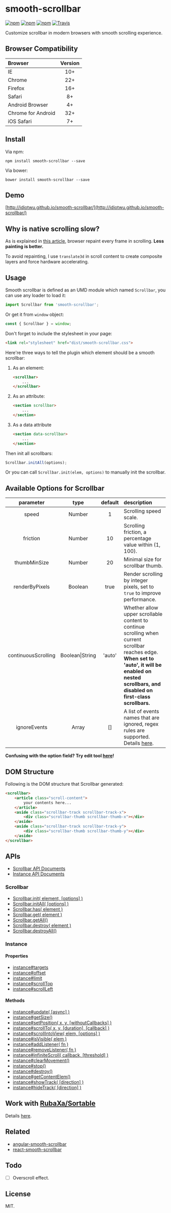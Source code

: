 # smooth-scrollbar

[![npm](https://img.shields.io/npm/v/smooth-scrollbar.svg?style=flat-square)](https://www.npmjs.com/package/smooth-scrollbar)
[![npm](https://img.shields.io/npm/dt/smooth-scrollbar.svg?style=flat-square)](https://www.npmjs.com/package/smooth-scrollbar)
[![npm](https://img.shields.io/npm/l/smooth-scrollbar.svg?style=flat-square)](https://www.npmjs.com/package/smooth-scrollbar)
[![Travis](https://img.shields.io/travis/idiotWu/smooth-scrollbar.svg)](https://travis-ci.org/idiotWu/smooth-scrollbar)

Customize scrollbar in modern browsers with smooth scrolling experience.

## Browser Compatibility

| Browser | Version |
| :------ | :-----: |
| IE      | 10+     |
| Chrome  | 22+     |
| Firefox | 16+     |
| Safari  | 8+      |
| Android Browser | 4+ |
| Chrome for Android | 32+ |
| iOS Safari | 7+ |

## Install

Via npm:

```
npm install smooth-scrollbar --save
```

Via bower:

```
bower install smooth-scrollbar --save
```


## Demo

[http://idiotwu.github.io/smooth-scrollbar/](http://idiotwu.github.io/smooth-scrollbar/)

## Why is native scrolling slow?

As is explained in [this article](http://www.html5rocks.com/en/tutorials/speed/scrolling/), browser repaint every frame in scrolling. **Less painting is better.**

To avoid repainting, I use `translate3d` in scroll content to create composite layers and force hardware accelerating.

## Usage

Smooth scrollbar is defined as an UMD module which named `Scrollbar`, you can use any loader to load it:

```javascript
import Scrollbar from 'smooth-scrollbar';
```

Or get it from `window` object:

```javascript
const { Scrollbar } = window;
```

Don't forget to include the stylesheet in your page:

```html
<link rel="stylesheet" href="dist/smooth-scrollbar.css">
```

Here're three ways to tell the plugin which element should be a smooth scrollbar:

1. As an element:

    ```html
    <scrollbar>
        ...
    </scrollbar>
    ```

2. As an attribute:

    ```html
    <section scrollbar>
        ...
    </section>
    ```

3. As a data attribute

    ```html
    <section data-scrollbar>
        ...
    </section>
    ```

Then init all scrollbars:

```javascript
Scrollbar.initAll(options);
```

Or you can call `Scrollbar.init(elem, options)` to manually init the scrollbar.

## Available Options for Scrollbar

| parameter | type | default | description |
| :--------: | :--: | :-----: | :---------- |
| speed | Number | 1 | Scrolling speed scale.|
| friction | Number | 10 | Scrolling friction, a percentage value within (1, 100). |
| thumbMinSize | Number | 20 | Minimal size for scrollbar thumb. |
| renderByPixels | Boolean | true | Render scrolling by integer pixels, set to `true` to improve performance. |
| continuousScrolling | Boolean\|String | 'auto' | Whether allow upper scrollable content to continue scrolling when current scrollbar reaches edge. **When set to 'auto', it will be enabled on nested scrollbars, and disabled on first-class scrollbars.** |
| ignoreEvents | Array | [] | A list of events names that are ignored, regex rules are supported. Details [here](https://github.com/idiotWu/smooth-scrollbar/wiki/Options-Field). |

**Confusing with the option field? Try edit tool [here](http://idiotwu.github.io/smooth-scrollbar/)!**

## DOM Structure
Following is the DOM structure that Scrollbar generated:

```html
<scrollbar>
    <article class="scroll-content">
        your contents here...
    </article>
    <aside class="scrollbar-track scrollbar-track-x">
        <div class="scrollbar-thumb scrollbar-thumb-x"></div>
    </aside>
    <aside class="scrollbar-track scrollbar-track-y">
        <div class="scrollbar-thumb scrollbar-thumb-y"></div>
    </aside>
</scrollbar>
```

## APIs

- [Scrollbar API Documents](https://github.com/idiotWu/smooth-scrollbar/wiki/Static-Methods)
- [Instance API Documents](https://github.com/idiotWu/smooth-scrollbar/wiki/Instance-Methods)

###  Scrollbar

- [Scrollbar.init( element, [options] )](https://github.com/idiotWu/smooth-scrollbar/wiki/Static-Methods#scrollbarinit-element-options-)
- [Scrollbar.initAll( [options] )](https://github.com/idiotWu/smooth-scrollbar/wiki/Static-Methods#scrollbarinitall-options-)
- [Scrollbar.has( element )](https://github.com/idiotWu/smooth-scrollbar/wiki/Static-Methods#scrollbarhas-element-)
- [Scrollbar.get( element )](https://github.com/idiotWu/smooth-scrollbar/wiki/Static-Methods#scrollbarget-element-)
- [Scrollbar.getAll()](https://github.com/idiotWu/smooth-scrollbar/wiki/Static-Methods#scrollbargetall)
- [Scrollbar.destroy( element )](https://github.com/idiotWu/smooth-scrollbar/wiki/Static-Methods#scrollbardestroy-element-)
- [Scrollbar.destroyAll()](https://github.com/idiotWu/smooth-scrollbar/wiki/Static-Methods#scrollbardestroyall)

### Instance

#### Properties

- [instance#targets](https://github.com/idiotWu/smooth-scrollbar/wiki/Instance-Methods#instancetargets)
- [instance#offset](https://github.com/idiotWu/smooth-scrollbar/wiki/Instance-Methods#instanceoffset)
- [instance#limit](https://github.com/idiotWu/smooth-scrollbar/wiki/Instance-Methods#instancelimit)
- [instance#scrollTop](https://github.com/idiotWu/smooth-scrollbar/wiki/Instance-Methods#instancescrolltop)
- [instance#scrollLeft](https://github.com/idiotWu/smooth-scrollbar/wiki/Instance-Methods#instancescrollleft)

#### Methods

- [instance#update( [async] )](https://github.com/idiotWu/smooth-scrollbar/wiki/Instance-Methods#instanceupdate-async-)
- [instance#getSize()](https://github.com/idiotWu/smooth-scrollbar/wiki/Instance-Methods#instancegetsize)
- [instance#setPosition( x, y, [withoutCallbacks] )](https://github.com/idiotWu/smooth-scrollbar/wiki/Instance-Methods#instancesetposition-x-y-withoutcallbacks-)
- [instance#scrollTo( x, y, [duration], [callback] )](https://github.com/idiotWu/smooth-scrollbar/wiki/Instance-Methods#instancescrollto-x-y-duration-callback-)
- [instance#scrollIntoView( elem, [options] )](https://github.com/idiotWu/smooth-scrollbar/wiki/Instance-Methods#instancescrollintoview-elem-options-)
- [instance#isVisible( elem )](https://github.com/idiotWu/smooth-scrollbar/wiki/Instance-Methods#instanceisvisible-elem-)
- [instance#addListener( fn )](https://github.com/idiotWu/smooth-scrollbar/wiki/Instance-Methods#instanceaddlistener-fn-)
- [instance#removeListener( fn )](https://github.com/idiotWu/smooth-scrollbar/wiki/Instance-Methods#instanceremovelistener-fn-)
- [instance#infiniteScroll( callback, [threshold] )](https://github.com/idiotWu/smooth-scrollbar/wiki/Instance-Methods#instanceinfinitescroll-callback-threshold-)
- [instance#clearMovement()](https://github.com/idiotWu/smooth-scrollbar/wiki/Instance-Methods#clearMovement)
- [instance#stop()](https://github.com/idiotWu/smooth-scrollbar/wiki/Instance-Methods#stop)
- [instance#destroy()](https://github.com/idiotWu/smooth-scrollbar/wiki/Instance-Methods#instancedestroy)
- [instance#getContentElem()](https://github.com/idiotWu/smooth-scrollbar/wiki/Instance-Methods#instancegetcontentelem)
- [instance#showTrack( [direction] )](https://github.com/idiotWu/smooth-scrollbar/wiki/Instance-Methods#instanceshowtrack-direction-)
- [instance#hideTrack( [direction] )](https://github.com/idiotWu/smooth-scrollbar/wiki/Instance-Methods#instancehidetrack-direction-)

## Work with [RubaXa/Sortable](https://github.com/RubaXa/Sortable)

Details [here](https://github.com/idiotWu/smooth-scrollbar/wiki/Work-with-RubaXa-Sortable).

## Related

- [angular-smooth-scrollbar](https://github.com/idiotWu/angular-smooth-scrollbar)
- [react-smooth-scrollbar](https://github.com/idiotWu/react-smooth-scrollbar)

## Todo

- [ ] Overscroll effect.

## License

MIT.
